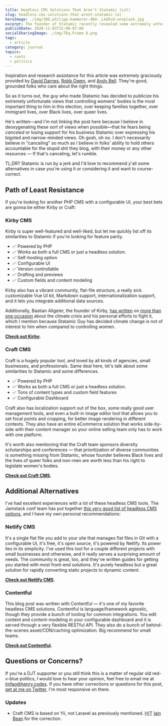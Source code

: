 ```yaml
---
title: Headless CMS Solutions That Aren’t Statamic (Lol)
slug: headless-cms-solutions-that-arent-statamic-lol
heroImage: ./img/3DQ.philipp-kammerer-dD4-_LkdXvU-unsplash.jpg
excerpt: The founder of Statamic recently revealed some extremely unfortunate views he holds about controlling women's bodies and destroying democracy. For those whom that might be troubling, I’ve compiled a brief list of alternatives to Statamic.
publishDate: 2020-11-03T15:00-07:00
socialSharingImage: ./img/7Eq.Frame 8.png
tags:
  - article
category: journal
topics:
  - rants
  - politics
---
```


<aside class="editors-note">
  Inspiration and research assistance for this article was extremely graciously provided by <a href="https://david.darn.es/">David Darnes</a>, <a href="https://robbowen.digital/">Robb Owen</a>, and <a href="https://hankchizljaw.com/">Andy Bell</a>. They&#39;re good, grounded folks who care about the right things.
</aside>

So as it turns out, the guy who made Statamic has decided to publicize his extremely unfortunate views that controlling womens' bodies is the most important thing to him in this election, over keeping families together, over immigrant lives, over Black lives, over queer lives.

He's written—and I'm not linking the post here because I believe in deoxygenating these sort of views when possible—that he fears being _canceled_ or losing support for his business Statamic over expressing his bigoted and narrow-minded views. Oh gosh, oh no. I don't necessarily believe in "canceling" so much as I believe in folks' ability to hold others accountable for the stupid shit they blog, with their money or any other resources — If that's canceling, let's rumble.

TL;DR? Statamic is run by a jerk and I'd love to recommend y'all some alternatives in case you're using it or considering it and want to course-correct.

## Path of Least Resistance

If you're looking for another PHP CMS with a configurable UI, your best bets are gonna be either Kirby or Craft:

### Kirby CMS

Kirby is super well-featured and well-liked, but let me quickly list off its similarities to Statamic if you're looking for feature parity.

- ✅ Powered by PHP
- ✅ Works as both a full CMS or just a headless solution.
- ✅ Self-hosting option
- ✅ Configurable UI
- ✅ Version controllable
- ✅ Drafting and previews
- ✅ Custom fields and content modeling

Kirby also has a vibrant community, flat-file structure, a really sick customizable Vue UI kit, Markdown support, internationalization support, and it lets you integrate additional data sources.

Additionally, Bastian Allgeier, the founder of Kirby, [has written](https://bastianallgeier.com/notes/train-of-thought) on [more than one occasion](https://bastianallgeier.com/notes/denial) about the climate crisis and his personal efforts to fight it, which I mention because Statamic Guy has decided climate change is not of interest to him when compared to controlling women.

**[Check out Kirby](https://getkirby.com).**

### Craft CMS

Craft is a hugely popular tool, and loved by all kinds of agencies, small businesses, and professionals. Same deal here, let's talk about some similarities to Statamic and some differences.

- ✅ Powered by PHP
- ✅ Works as both a full CMS or just a headless solution.
- ✅ Tons of content types and custom field features
- ✅ Configurable Dashboard

Craft also has localization support out of the box, some really good user management tools, and even a built-in image editor tool that allows you to set focal points and cropping, for better image rendering in different contexts. They also have an entire eCommerce solution that works side-by-side with their content manager so your online selling team only has to work with one platform.

It's worth also mentioning that the Craft team sponsors diversity scholarships and conferences — that prioritization of diverse communities is something missing from Statamic, whose founder believes Black lives and the lives of queer folks and non-men are worth less than his right to legislate women's bodies.

**[Check out Craft CMS](https://craftcms.com/).**

## Additional Alternatives

I've had excellent experiences with a lot of these headless CMS tools. The Jamstack conf team has put together [this very good list of headless CMS options](https://jamstack.org/headless-cms/), and I have my own personal recommendations:

### Netlify CMS

It's a single flat file you add to your site that manages flat files in Git with a configurable UI, it's free, it's open source, it's powered by Netlify. Its power lies in its simplicity. I've used this tool for a couple different projects with small businesses and otherwise, and it really serves a surprising amount of needs. The community is great, too, and they've written guides for getting you started with most front-end solutions. It's purely headless but a great solution for rapidly converting static projects to dynamic content.

**[Check out Netlify CMS](https://www.netlifycms.org/).**

### Contentful

This blog post was written with Contentful — it's one of my favorite headless CMS solutions. Contentful is language/framework agnostic, though they provide a bunch of tooling for common integrations. You edit content and content-modeling in your configurable dashboard and it is served through a very flexible RESTful API. They also do a bunch of behind-the-scenes asset/CDN/caching optimization. Big recommend for small teams.

**[Check out Contentful](https://www.contentful.com).**

## Questions or Concerns?

If you're a DJT supporter or you still think this is a matter of regular old red-v-blue politics, I would love to hear your opinion, feel free to email me at [lmfao@henry.codes](mailto:🖕). If you have other corrections or questions for this post, [get at me on Twitter](https://twitter.com/messages/compose?recipient_id=2509306208), I'm most responsive on there.

### Updates

- Craft CMS is based on Yii, not Laravel as previously mentioned. <abbr title="hat tip">H/T</abbr> [Iain Bean](https://twitter.com/iainmbean) for the correction.
